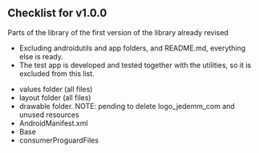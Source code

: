 ## Checklist for v1.0.0

Parts of the library of the first version of the library already revised

* Excluding androidutils and app folders, and README.md, everything else is ready.
* The test app is developed and tested together with the utilities, so it is excluded from this list.

- values folder (all files)
- layout folder (all files)
- drawable folder. NOTE: pending to delete logo_jedemm_com and unused resources
- AndroidManifest.xml
- Base
- consumerProguardFiles